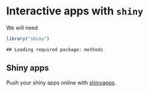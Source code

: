 # Interactive apps with `shiny`

We will need


```r
library("shiny")
```

```
## Loading required package: methods
```


## Shiny apps

Push your shiny apps online with [shinyapps](http://www.shinyapps.io/).

